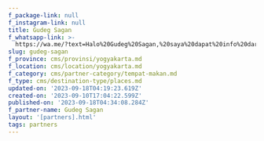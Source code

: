 ```yaml
---
f_package-link: null
f_instagram-link: null
title: Gudeg Sagan
f_whatsapp-link: >-
  https://wa.me/?text=Halo%20Gudeg%20Sagan,%20saya%20dapat%20info%20dari%20@loocale.id%20dan%20punya%20pertanyaan
slug: gudeg-sagan
f_province: cms/provinsi/yogyakarta.md
f_location: cms/location/yogyakarta.md
f_category: cms/partner-category/tempat-makan.md
f_type: cms/destination-type/places.md
updated-on: '2023-09-18T04:19:23.619Z'
created-on: '2023-09-10T17:04:22.599Z'
published-on: '2023-09-18T04:34:08.284Z'
f_partner-name: Gudeg Sagan
layout: '[partners].html'
tags: partners
---
```



